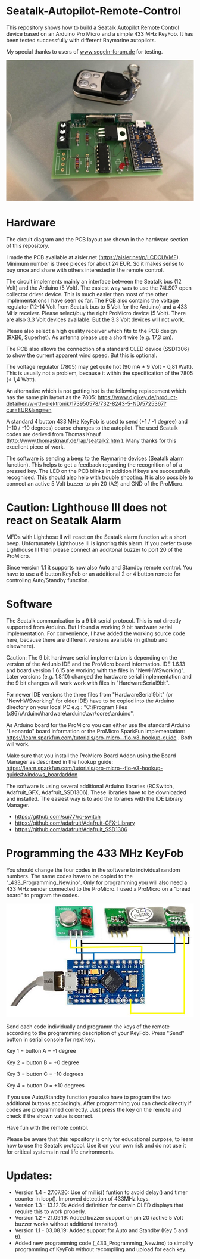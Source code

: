 # Seatalk-Autopilot-Remote-Control

This repository shows how to build a Seatalk Autopilot Remote Control device based on an Arduino Pro Micro and a simple 433 MHz KeyFob. It has been tested successfully with different Raymarine autopilots.

My special thanks to users of www.segeln-forum.de for testing.

![Autopilot Remote](https://github.com/AK-Homberger/Seatalk-Autopilot-Remote-Control/blob/master/IMG_0857.JPG)

# Hardware
The circuit diagram and the PCB layout are shown in the hardware section of this repository.

I made the PCB available at aisler.net (https://aisler.net/p/LCDCUVMF). Minimum number is three pieces for about 24 EUR. So it makes sense to buy once and share with others interested in the remote control.

The circuit implements mainly an interface between the Seatalk bus (12 Volt) and the Arduino (5 Volt).
The easiest way was to use the 74LS07 open collector driver device. This is much easier than most of the other implementations I have seen so far. The PCB also contains the voltage regulator (12-14 Volt from Seatalk bus to 5 Volt for the Arduino) and a 433 MHz receiver. Please select/buy the right ProMicro device (5 Volt). There are also 3.3 Volt devices available. But the 3.3 Volt devices will not work.

Please also select a high quality receiver which fits to the PCB design (RXB6, Superhet). As antenna please use a short wire (e.g. 17,3 cm).

The PCB also allows the connection of a standard OLED device (SSD1306) to show the current apparent wind speed. But this is optional.

The voltage regulator (7805) may get quite hot (90 mA * 9 Volt = 0,81 Watt). This is usually not a problem, because it within the specification of the 7805 (< 1,4 Watt).

An alternative which is not getting hot is the following replacement which has the same pin layout as the 7805: https://www.digikey.de/product-detail/en/w-rth-elektronik/173950578/732-8243-5-ND/5725367?cur=EUR&lang=en

A standard 4 button 433 MHz KeyFob is used to send (+1 / -1 degree) and (+10 / -10 degrees) course changes to the autopilot.
The used Seatalk codes are derived from Thomas Knauf (http://www.thomasknauf.de/rap/seatalk2.htm ). Many thanks for this excellent piece of work.

The software is sending a beep to the Raymarine devices (Seatalk alarm function). This helps to get a feedback regarding the recognition of of a pressed key. The LED on the PCB blinks in addition if keys are successfully recognised. This should also help with trouble shooting. It is also possible to connect an active 5 Volt buzzer to pin 20 (A2) and GND of the ProMicro.

# Caution: Lighthouse III does not react on Seatalk Alarm 
MFDs with Lighthose II will react on the Seatalk alarm function wit a short beep. Unfortunately Lighthouse III is ignoring this alarm. If you prefer to use Lighthouse III then please connect an additonal buzzer to port 20 of the ProMicro.

Since version 1.1 it supports now also Auto and Standby remote control. You have to use a 6 button KeyFob or an additional 2 or 4 button remote for controling Auto/Standby function.

# Software
The Seatalk communication is a 9 bit serial protocol. This is not directly supported from Arduino. But I found a working 9 bit hardware serial implementation. For convenience, I have added the working source code here, because there are different versions available (in github and elsewhere).

Caution: The 9 bit hardware serial implementaion is depending on the version of the Ardunio IDE and the ProMicro board information. IDE 1.6.13  and board version 1.6.15 are working with the files in "NewHWSworking". Later versions (e.g. 1.8.10) changed the hardware serial implementation and the 9 bit changes will work work with files in "HardwareSerial9bit".

For newer IDE versions the three files from "HardwareSerial9bit" (or "NewHWSworking" for older IDE) have to be copied into the Arduino directory on your local PC e.g.: "C:\Program Files (x86)\Arduino\hardware\arduino\avr\cores\arduino".

As Arduino board for the ProMicro you can either use the standard Arduino "Leonardo" board information or the ProMicro  SparkFun implementation: https://learn.sparkfun.com/tutorials/pro-micro--fio-v3-hookup-guide . Both will work.

Make sure that you install the ProMicro Board Addon using the Board Manager as described in the hookup guide: https://learn.sparkfun.com/tutorials/pro-micro--fio-v3-hookup-guide#windows_boardaddon

The software is using several additional Arduino libraries (RCSwitch, Adafruit_GFX, Adafruit_SSD1306). These libraries have to be downloaded and installed. The easiest way is to add the libraries with the IDE Library Manager.

- https://github.com/sui77/rc-switch
- https://github.com/adafruit/Adafruit-GFX-Library
- https://github.com/adafruit/Adafruit_SSD1306

# Programming the 433 MHz KeyFob

You should change the four codes in the software to individual random numbers. The same codes have to be copied to the "_433_Programming_New.ino". Only for programming you will also need a 433 MHz sender connected to the ProMicro.
I used a ProMicro on a "bread board" to program the codes. 

![Connections](https://github.com/AK-Homberger/Seatalk-Autopilot-Remote-Control/blob/master/Programming%20connections.JPG)

Send each code individually and programm the keys of the remote according to the programming description of your KeyFob. Press "Send" button in serial console for next key. 

Key 1 = button A = -1 degree

Key 2 = button B =  +0 degree

Key 3 = button C = -10 degrees

Key 4 = button D = +10 degrees

If you use Auto/Standby function you also have to program the two additional buttons accordingly. After programming you can check directly if codes are programmed correctly. Just press the key on the remote and check if the shown value is correct.

Have fun with the remote control.

Please be aware that this repository is only for educational purpose, to learn how to use the Seatalk protocol. Use it on your own risk and do not use it for critical systems in real life environments.

# Updates:

- Version 1.4 - 27.07.20: Use of millis() funtion to avoid delay() and timer counter in loop(). Improved detection of 433MHz keys.
- Version 1.3 - 13.12.19: Added definition for certain OLED displays that require this to work properly.
- Version 1.2 - 21.09.19: Added buzzer support on pin 20 (active 5 Volt buzzer works without additional transitor).
- Version 1.1 - 03.08.19: Added support for Auto and Standby (Key 5 and 6).
- Added new programming code (_433_Programming_New.ino) to simplify programming of KeyFob without recompiling and upload for each key.
